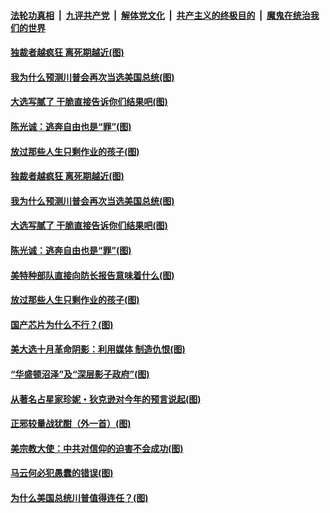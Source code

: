 ####  [法轮功真相](../../../../basic/blob/master/README.md?t=11241402) &nbsp;|&nbsp; [九评共产党](../../../../9ping.md/blob/master/README.md?t=11241402) &nbsp;|&nbsp; [解体党文化](../../../../jtdwh.md/blob/master/README.md?t=11241402)  &nbsp;|&nbsp; [共产主义的终极目的](../../../../gczydzjmd.md/blob/master/README.md?t=11241402) &nbsp;|&nbsp; [魔鬼在统治我们的世界](../../../../mgztzwmdsj.md/blob/master/README.md?t=11241402) 

#### [独裁者越疯狂 离死期越近(图)](../pages/p4/953576.md?t=11241402) 

#### [我为什么预测川普会再次当选美国总统(图)](../pages/p4/953572.md?t=11241402) 


#### [大选写腻了 干脆直接告诉你们结果吧(图)](../pages/p4/953568.md?t=11241402) 

#### [陈光诚：逃奔自由也是“罪”(图)](../pages/p4/953567.md?t=11241402) 

#### [放过那些人生只剩作业的孩子(图)](../pages/p4/953459.md?t=11241402) 

#### [独裁者越疯狂 离死期越近(图)](../pages/p4/953576.md?t=11241402) 

#### [我为什么预测川普会再次当选美国总统(图)](../pages/p4/953572.md?t=11241402) 


#### [大选写腻了 干脆直接告诉你们结果吧(图)](../pages/p4/953568.md?t=11241402) 

#### [陈光诚：逃奔自由也是“罪”(图)](../pages/p4/953567.md?t=11241402) 

#### [美特种部队直接向防长报告意味着什么(图)](../pages/p4/953566.md?t=11241402) 




#### [放过那些人生只剩作业的孩子(图)](../pages/p4/953459.md?t=11241402) 

#### [国产芯片为什么不行？(图)](../pages/p4/953458.md?t=11241402) 

#### [美大选十月革命阴影：利用媒体 制造仇恨(图)](../pages/p4/953457.md?t=11241402) 

#### [“华盛顿沼泽”及“深层影子政府”(图)](../pages/p4/953463.md?t=11241402) 

#### [从著名占星家珍妮・狄克逊对今年的预言说起(图)](../pages/p4/953460.md?t=11241402) 


#### [正邪较量战犹酣（外一首）(图)](../pages/p4/953422.md?t=11241402) 


#### [美宗教大使：中共对信仰的迫害不会成功(图)](../pages/p4/953359.md?t=11241402) 

#### [马云何必犯愚蠢的错误(图)](../pages/p4/953381.md?t=11241402) 

#### [为什么美国总统川普值得连任？(图)](../pages/p4/953337.md?t=11241402) 

